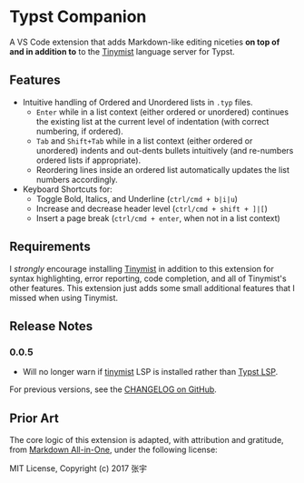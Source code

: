 # Typst Companion

A VS Code extension that adds Markdown-like editing niceties **on top of and in addition to** to the [Tinymist](https://github.com/Myriad-Dreamin/tinymist) language server for Typst.

## Features

- Intuitive handling of Ordered and Unordered lists in `.typ` files.
  - `Enter` while in a list context (either ordered or unordered) continues the existing list at the current level of indentation (with correct numbering, if ordered).
  - `Tab` and `Shift+Tab` while in a list context (either ordered or unordered) indents and out-dents bullets intuitively (and re-numbers ordered lists if appropriate).
  - Reordering lines inside an ordered list automatically updates the list numbers accordingly.
- Keyboard Shortcuts for:
  - Toggle Bold, Italics, and Underline (`ctrl/cmd + b|i|u`)
  - Increase and decrease header level (`ctrl/cmd + shift + ]|[`)
  - Insert a page break (`ctrl/cmd + enter`, when not in a list context)

## Requirements

I *strongly* encourage installing [Tinymist](https://github.com/Myriad-Dreamin/tinymist) in addition to this extension for syntax highlighting, error reporting, code completion, and all of Tinymist's other features. 
    This extension just adds some small additional features that I missed when using Tinymist.

## Release Notes

### 0.0.5

- Will no longer warn if [tinymist](https://github.com/Myriad-Dreamin/tinymist) LSP is installed rather than [Typst LSP](https://github.com/nvarner/typst-lsp).


For previous versions, see the [CHANGELOG on GitHub](https://github.com/CFiggers/typst-companion/blob/main/CHANGELOG.md).

## Prior Art

The core logic of this extension is adapted, with attribution and gratitude, from [Markdown All-in-One](https://github.com/yzhang-gh/vscode-markdown/), under the following license:

MIT License, Copyright (c) 2017 张宇

